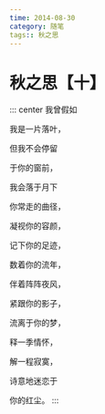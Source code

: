 ```yaml
---
time: 2014-08-30
category: 随笔
tags:: 秋之思
---
```


# 秋之思【十】

::: center
我曾假如

我是一片落叶，

但我不会停留

于你的窗前，

我会落于月下

你常走的曲径，

凝视你的容颜，

记下你的足迹，

数着你的流年，

伴着阵阵夜风，

紧跟你的影子，

流离于你的梦，

释一季情怀，

解一程寂寞，

诗意地迷恋于

你的红尘。
:::
